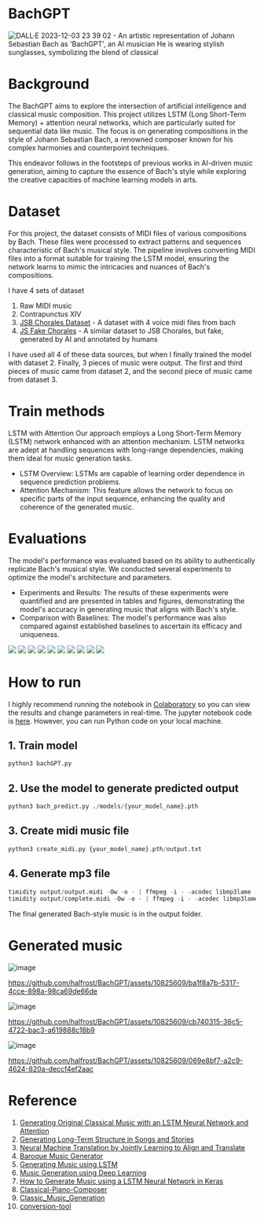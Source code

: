 # BachGPT

![DALL·E 2023-12-03 23 39 02 - An artistic representation of Johann Sebastian Bach as 'BachGPT', an AI musician  He is wearing stylish sunglasses, symbolizing the blend of classical](https://github.com/halfrost/BachGPT/assets/10825609/a2de2c57-9080-4550-a617-57f1581aead3)



# Background

The BachGPT aims to explore the intersection of artificial intelligence and classical music composition. This project utilizes LSTM (Long Short-Term Memory) + attention neural networks, which are particularly suited for sequential data like music. The focus is on generating compositions in the style of Johann Sebastian Bach, a renowned composer known for his complex harmonies and counterpoint techniques.

This endeavor follows in the footsteps of previous works in AI-driven music generation, aiming to capture the essence of Bach's style while exploring the creative capacities of machine learning models in arts.

# Dataset 

For this project, the dataset consists of MIDI files of various compositions by Bach. These files were processed to extract patterns and sequences characteristic of Bach's musical style. The pipeline involves converting MIDI files into a format suitable for training the LSTM model, ensuring the network learns to mimic the intricacies and nuances of Bach's compositions.

I have 4 sets of dataset
1. Raw MIDI music
2. Contrapunctus XIV
3. [JSB Chorales Dataset](https://github.com/czhuang/JSB-Chorales-dataset) - A dataset with 4 voice midi files from bach
4. [JS Fake Chorales](https://github.com/omarperacha/js-fakes) - A similar dataset to JSB Chorales, but fake, generated by AI and annotated by humans

I have used all 4 of these data sources, but when I finally trained the model with dataset 2. Finally, 3 pieces of music were output. The first and third pieces of music came from dataset 2, and the second piece of music came from dataset 3.


# Train methods

LSTM with Attention
Our approach employs a Long Short-Term Memory (LSTM) network enhanced with an attention mechanism. LSTM networks are adept at handling sequences with long-range dependencies, making them ideal for music generation tasks.

- LSTM Overview: LSTMs are capable of learning order dependence in sequence prediction problems.
- Attention Mechanism: This feature allows the network to focus on specific parts of the input sequence, enhancing the quality and coherence of the generated music.


# Evaluations

The model's performance was evaluated based on its ability to authentically replicate Bach's musical style. We conducted several experiments to optimize the model's architecture and parameters.

- Experiments and Results: The results of these experiments were quantified and are presented in tables and figures, demonstrating the model's accuracy in generating music that aligns with Bach's style.
- Comparison with Baselines: The model's performance was also compared against established baselines to ascertain its efficacy and uniqueness.

![](https://github.com/halfrost/BachGPT/blob/main/evaluations/my_plot1.png)
![](https://github.com/halfrost/BachGPT/blob/main/evaluations/my_plot2.png)
![](https://github.com/halfrost/BachGPT/blob/main/evaluations/my_plot3.png)
![](https://github.com/halfrost/BachGPT/blob/main/evaluations/my_plot4.png)
![](https://github.com/halfrost/BachGPT/blob/main/evaluations/my_plot5.png)
![](https://github.com/halfrost/BachGPT/blob/main/evaluations/my_plot6.png)
![](https://github.com/halfrost/BachGPT/blob/main/evaluations/my_plot7.png)
![](https://github.com/halfrost/BachGPT/blob/main/evaluations/my_plot8.png)
![](https://github.com/halfrost/BachGPT/blob/main/evaluations/my_plot9.png)
![](https://github.com/halfrost/BachGPT/blob/main/evaluations/my_plot10.png)


# How to run

I highly recommend running the notebook in [Colaboratory](https://colab.research.google.com/) so you can view the results and change parameters in real-time. The jupyter notebook code is [here](https://github.com/halfrost/BachGPT/blob/main/bachGPT.ipynb). However, you can run Python code on your local machine.

## 1. Train model

```python
python3 bachGPT.py 
```

## 2. Use the model to generate predicted output

```python
python3 bach_predict.py ./models/{your_model_name}.pth 
```

## 3. Create midi music file

```python
python3 create_midi.py {your_model_name}.pth/output.txt
```

## 4. Generate mp3 file

```python
timidity output/output.midi -Ow -o - | ffmpeg -i - -acodec libmp3lame -ab 320k output/output.mp3
timidity output/complete.midi -Ow -o - | ffmpeg -i - -acodec libmp3lame -ab 320k output/complete.mp3
```

The final generated Bach-style music is in the output folder.

# Generated music




![image](https://github.com/halfrost/BachGPT/assets/10825609/c4d98cfc-504f-446a-a92f-55487ec98add)



https://github.com/halfrost/BachGPT/assets/10825609/ba1f8a7b-5317-4cce-898a-98ca69de66de



![image](https://github.com/halfrost/BachGPT/assets/10825609/665c63b4-e59b-41fe-8add-1f6e27bb92e1)




https://github.com/halfrost/BachGPT/assets/10825609/cb740315-36c5-4722-bac3-a619888c18b9




![image](https://github.com/halfrost/BachGPT/assets/10825609/6870cf4c-4cf3-4ef8-a4b6-cf684b1db998)




https://github.com/halfrost/BachGPT/assets/10825609/069e8bf7-a2c9-4624-820a-deccf4ef2aac




# Reference
1. [Generating Original Classical Music with an LSTM Neural Network and Attention](https://medium.com/@alexissa122/generating-original-classical-music-with-an-lstm-neural-network-and-attention-abf03f9ddcb4)
2. [Generating Long-Term Structure in Songs and Stories](https://magenta.tensorflow.org/2016/07/15/lookback-rnn-attention-rnn)
3. [Neural Machine Translation by Jointly Learning to Align and Translate](https://arxiv.org/abs/1409.0473)
4. [Baroque Music Generator](https://github.com/Pudkip/Bach-Bot)
5. [Generating Music using LSTM](https://www.researchgate.net/publication/351502178_Generating_Music_using_LSTM)
6. [Music Generation using Deep Learning](https://medium.com/@sabadejuyee21/music-generation-using-deep-learning-7d3dbb2254af)
7. [How to Generate Music using a LSTM Neural Network in Keras](https://towardsdatascience.com/how-to-generate-music-using-a-lstm-neural-network-in-keras-68786834d4c5)
8. [Classical-Piano-Composer](https://github.com/Skuldur/Classical-Piano-Composer)
9. [Classic_Music_Generation](https://github.com/thebeyonder001/Classic_Music_Generation)
10. [conversion-tool](https://www.conversion-tool.com/audiotomidi/)


